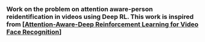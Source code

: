 ### Work on the problem on attention aware-person reidentification in videos using Deep RL. This work is inspired from [<a href="http://openaccess.thecvf.com/content_ICCV_2017/papers/Rao_Attention-Aware_Deep_Reinforcement_ICCV_2017_paper.pdf">Attention-Aware-Deep Reinforcement Learning for Video Face Recognition</a>]